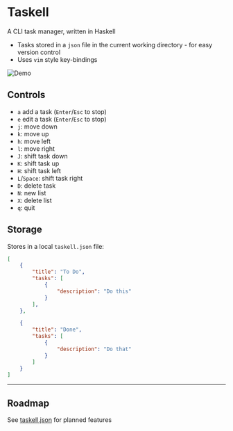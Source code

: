# Taskell

A CLI task manager, written in Haskell

- Tasks stored in a `json` file in the current working directory - for easy version control
- Uses `vim` style key-bindings

![Demo](https://github.com/smallhadroncollider/taskell/blob/img/demo.gif?raw=true)

## Controls

- `a` add a task (`Enter`/`Esc` to stop)
- `e` edit a task (`Enter`/`Esc` to stop)
- `j`: move down
- `k`: move up
- `h`: move left 
- `l`: move right
- `J`: shift task down
- `K`: shift task up
- `H`: shift task left 
- `L`/`Space`: shift task right
- `D`: delete task
- `N`: new list
- `X`: delete list
- `q`: quit

## Storage

Stores in a local `taskell.json` file:

```json
[
    {
        "title": "To Do",
        "tasks": [
            {
                "description": "Do this"
            }
        ],
    },

    {
        "title": "Done",
        "tasks": [
            {
                "description": "Do that"
            }
        ]
    }
]
```

---

## Roadmap

See [taskell.json](https://github.com/smallhadroncollider/taskell/blob/develop/taskell.json) for planned features
